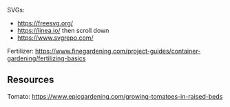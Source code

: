 SVGs: 
- https://freesvg.org/
- https://linea.io/ then scroll down
- https://www.svgrepo.com/

Fertilizer: https://www.finegardening.com/project-guides/container-gardening/fertilizing-basics

## Resources
Tomato: https://www.epicgardening.com/growing-tomatoes-in-raised-beds
